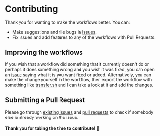 # Contributing
Thank you for wanting to make the workflows better. You can:
- Make suggestions and file bugs in [Issues](../../issues/).
- Fix issues and add features to any of the workflows with [Pull Requests](../../pulls/).

## Improving the workflows
If you wish that a workflow did something that it currently doesn't do or perhaps it does something wrong and you wish it was fixed, you can open an [issue](../../issues/new) saying what it is you want fixed or added. Alternatively, you can make the change yourself in the workflow, then export the workflow with something like [transfer.sh](https://transfer.sh) and I can take a look at it and add the changes.

## Submitting a Pull Request
Please go through [existing issues](../../issues/) and [pull requests](../../pulls/) to check if somebody else is already working on the issue.

#### Thank you for taking the time to contribute! 💜